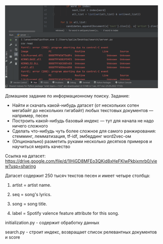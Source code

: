 ![image](https://github.com/GalReg/Sample-ML-Repo/blob/hw12/12.%20Info%20Search/hw12/Анимация.gif)

Домашнее задание по информационному поиску. Задание:

- Найти и скачать какой-нибудь датасет (от нескольких сотен мегабайт до нескольких гигабайт) любых текстовых документов — например, песен
- Построить какой-нибудь базовый индекс — тут для начала не надо ничего сложного
- Сделать что-нибудь чуть более сложное для самого ранжирования: стемминг, лемматизация, tf-idf, эмбеддинг word2vec-ом
- (Опционально) разметить руками несколько десятков примеров и научиться мерять качество

Ссылка на датасет: https://drive.google.com/file/d/1lHiGD8MFEo3QKid8xHeFKIwPkbjxmrb0/view?usp=sharing

Датасет содержит 250 тысяч текстов песен и имеет четыре столбца:

1) artist = artist name.

2) seq = song's lyrics.

3) song = song title.

4) label = Spotify valence feature attribute for this song.

initialization.py - содержит обработку данных

search.py - строит индекс, возвращает список релевантных документов и score
